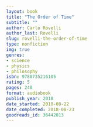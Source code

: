 ```yaml
---
layout: book
title: "The Order of Time"
subtitle: ""
author: Carlo Rovelli
author_last: Rovelli
slug: rovelli-the-order-of-time
type: nonfiction
img: true
genres:
- science
- physics
- philosophy
isbn: 9780735216105
rating: 5
pages: 240
format: audiobook
publish_year: 2018
date_started: 2018-08-22
date_completed: 2018-08-23
goodreads_id: 36442813
---
```

